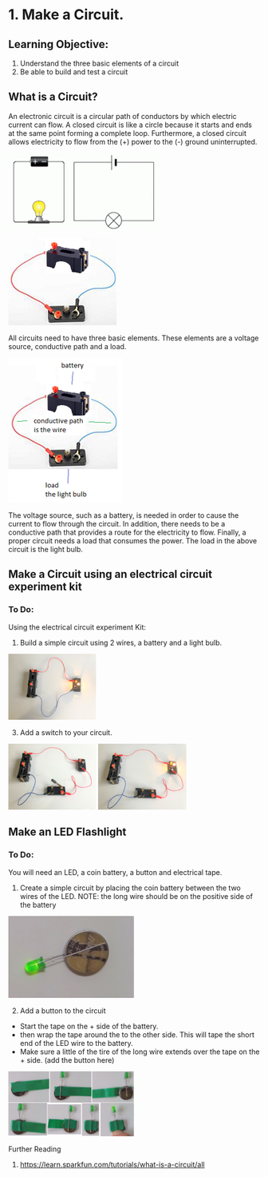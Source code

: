 # 1. Make a Circuit.

## Learning Objective: 
1. Understand the three basic elements of a circuit
2. Be able to build and test a circuit

## What is a Circuit?
An electronic circuit is a circular path of conductors by which electric current can flow.  A closed circuit is like a circle because it starts and ends at the same point forming a complete loop. Furthermore, a closed circuit allows electricity to flow from the (+) power to the (-) ground uninterrupted.

![pict](simplecircuitimages.png)

![pict](simplecircuit.png)

All circuits need to have three basic elements.  These elements are a voltage source, conductive path and a load.

![pict](simplecircuitlabeled.png)

The voltage source, such as a battery, is needed in order to cause the current to flow through the circuit.  In addition, there needs to be a conductive path that provides a route for the electricity to flow.  Finally, a proper circuit needs a load that consumes the power.  The load in the above circuit is the light bulb.
  
## Make a Circuit using an electrical circuit experiment kit

### To Do:

Using the electrical circuit experiment Kit:
1. Build a simple circuit using 2 wires, a battery and a light bulb.

<img src="IMG_8742.jpg" width="35%" height="35%">

3. Add a switch to your circuit.

<img src="IMG_8744.jpg" width="35%" height="35%">  <img src="IMG_8745.jpg" width="35%" height="35%">

## Make an LED Flashlight

### To Do:

You will need an LED, a coin battery, a button and electrical tape.
1.  Create a simple circuit by placing the coin battery between the two wires of the LED.
  NOTE: the long wire should be on the positive side of the battery
  
<img src="2021-06-27-171431.jpg" width="50%" height="10%">

2. Add a button to the circuit
  - Start the tape on the + side of the battery.
  - then wrap the tape around the to the other side. This will tape the short end of the LED wire to the battery.
  - Make sure a little of the tire of the long wire extends over the tape on the + side. (add the button here)
    
  <img src="coincircuit.png" width="50%" height="50%">
  




Further Reading
  1. https://learn.sparkfun.com/tutorials/what-is-a-circuit/all
